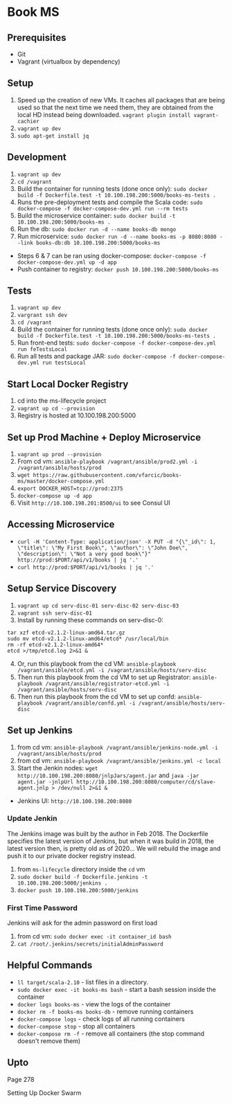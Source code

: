 # Book MS

## Prerequisites
* Git
* Vagrant (virtualbox by dependency)

## Setup
1. Speed up the creation of new VMs. It caches all packages that are being used so that the next time we need them, they are obtained from the local HD instead being downloaded. ```vagrant plugin install vagrant-cachier```
2. ```vagrant up dev```
3. ```sudo apt-get install jq```

## Development
1. ```vagrant up dev```
2. ```cd /vagrant```
3. Build the container for running tests (done once only): ```sudo docker build -f Dockerfile.test -t 10.100.198.200:5000/books-ms-tests .```
4. Runs the pre-deployment tests and compile the Scala code: ```sudo docker-compose -f docker-compose-dev.yml run --rm tests```
5. Build the microservice container: ```sudo docker build -t 10.100.198.200:5000/books-ms .```
6. Run the db: ```sudo docker run -d --name books-db mongo```
7. Run microservice: ```sudo docker run -d --name books-ms -p 8080:8080 --link books-db:db 10.100.198.200:5000/books-ms```
* Steps 6 & 7 can be ran using docker-compose: ```docker-compose -f docker-compose-dev.yml up -d app```
* Push container to registry: ```docker push 10.100.198.200:5000/books-ms```

## Tests
1. ```vagrant up dev```
2. ```vargrant ssh dev```
3. ```cd /vagrant```
4. Build the container for running tests (done once only): ```sudo docker build -f Dockerfile.test -t 10.100.198.200:5000/books-ms-tests .```
5. Run front-end tests: ```sudo docker-compose -f docker-compose-dev.yml run feTestsLocal```
6. Run all tests and package JAR: ```sudo docker-compose -f docker-compose-dev.yml run testsLocal```

## Start Local Docker Registry
1. cd into the ms-lifecycle project
2. ```vagrant up cd --provision```
3. Registry is hosted at 10.100.198.200:5000

## Set up Prod Machine + Deploy Microservice
1. ```vagrant up prod --provision```
2. From cd vm: ```ansible-playbook /vagrant/ansible/prod2.yml -i /vagrant/ansible/hosts/prod```
3. ```wget https://raw.githubusercontent.com/vfarcic/books-ms/master/docker-compose.yml```
4. ```export DOCKER_HOST=tcp://prod:2375```
5. ```docker-compose up -d app```
6. Visit ```http://10.100.198.201:8500/ui``` to see Consul UI

## Accessing Microservice
* ```curl -H 'Content-Type: application/json' -X PUT -d "{\"_id\": 1, \"title\": \"My First Book\", \"author\": \"John Doe\", \"description\": \"Not a very good book\"}" http://prod:$PORT/api/v1/books | jq '.'```
* ```curl http://prod:$PORT/api/v1/books | jq '.'```

## Setup Service Discovery
1. ```vagrant up cd serv-disc-01 serv-disc-02 serv-disc-03```
2. ```vagrant ssh serv-disc-01```
3. Install by running these commands on serv-disc-0:
```curl -L https://github.com/coreos/etcd/releases/download/v2.1.2/etcd-v2.1.2-linux-amd64.tar.gz -o etcd-v2.1.2-linux-amd64.tar.gz
tar xzf etcd-v2.1.2-linux-amd64.tar.gz
sudo mv etcd-v2.1.2-linux-amd64/etcd* /usr/local/bin
rm -rf etcd-v2.1.2-linux-amd64*
etcd >/tmp/etcd.log 2>&1 &
```
4. Or, run this playbook from the cd VM: ```ansible-playbook /vagrant/ansible/etcd.yml -i /vagrant/ansible/hosts/serv-disc```
5. Then run this playbook from the cd VM to set up Registrator: ```ansible-playbook /vagrant/ansible/registrator-etcd.yml -i /vagrant/ansible/hosts/serv-disc```
6. Then run this playbook from the cd VM to set up confd: ```ansible-playbook /vagrant/ansible/confd.yml -i /vagrant/ansible/hosts/serv-disc```

## Set up Jenkins
1. from cd vm: ```ansible-playbook /vagrant/ansible/jenkins-node.yml -i /vagrant/ansible/hosts/prod```
2. from cd vm: ```ansible-playbook /vagrant/ansible/jenkins.yml -c local```
3. Start the Jenkin nodes: ```wget http://10.100.198.200:8080/jnlpJars/agent.jar``` and ```java -jar agent.jar -jnlpUrl http://10.100.198.200:8080/computer/cd/slave-agent.jnlp > /dev/null 2>&1 &```
* Jenkins UI: ```http://10.100.198.200:8080```

### Update Jenkin
The Jenkins image was built by the author in Feb 2018. The Dockerfile specifies the latest version of Jenkins, but when it was build in 2018, the latest version then, is pretty old as of 2020... We will rebuild the image and push it to our private docker registry instead.
1. from ```ms-lifecycle``` directory inside the ```cd``` vm
2. ```sudo docker build -f Dockerfile.jenkins -t 10.100.198.200:5000/jenkins .```
3. ```docker push 10.100.198.200:5000/jenkins```

### First Time Password
Jenkins will ask for the admin password on first load
1. from cd vm: ```sudo docker exec -it container_id bash```
2. ```cat /root/.jenkins/secrets/initialAdminPassword```

## Helpful Commands
* ```ll target/scala-2.10``` - list files in a directory.
* ```sudo docker exec -it books-ms bash``` - start a bash session inside the container
* ```docker logs books-ms``` - view the logs of the container
* ```docker rm -f books-ms books-db``` - remove running containers
* ```docker-compose logs``` - check logs of all running containers
* ```docker-compose stop``` - stop all containers
* ```docker-compose rm -f``` - remove all containers (the stop command doesn't remove them)

## Upto
Page 278

Setting Up Docker Swarm
